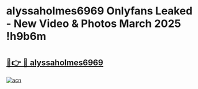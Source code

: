 # alyssaholmes6969 Onlyfans Leaked - New Video & Photos March 2025 !h9b6m

# <h2><a href="https://0ow5yl.iuczelnia.edu.pl?title=alyssaholmes6969&ref=h9b6m">🔗👉 🔴 alyssaholmes6969</a></h2>

[![acn](https://github.com/user-attachments/assets/0f9c940e-d8b0-45ae-aac7-cd30a18b3e1c)](https://0ow5yl.iuczelnia.edu.pl?title=alyssaholmes6969&ref=h9b6m)


